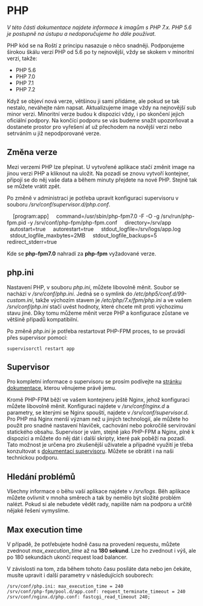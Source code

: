 # PHP

*V této části dokumentace najdete informace k imagům s PHP 7.x. PHP 5.6 je postupně na ústupu a nedoporučujeme ho dále používat.*

PHP kód se na Roští z principu nasazuje o něco snadněji. Podporujeme širokou škálu verzí PHP od 5.6 po ty nejnovější, vždy se skokem v minoritní verzi, takže:

* PHP 5.6
* PHP 7.0
* PHP 7.1
* PHP 7.2

Když se objeví nová verze, většinou ji sami přidáme, ale pokud se tak nestalo, neváhejte nám napsat. Aktualizujeme image vždy na nejnovější sub minor verzi. Minoritní verze budou k dispozici vždy, i po skončení jejich oficiální podpory. Na končící podporu se vás budeme snažit upozorňovat a dostanete prostor pro vyřešení ať už přechodem na novější verzi nebo setrváním u již nepodporované verze.

## Změna verze

Mezi verzemi PHP lze přepínat. U vytvořené aplikace stačí změnit image na jinou verzi PHP a kliknout na uložit. Na pozadí se znovu vytvoří kontejner, připojí se do něj vaše data a během minuty přejdete na nové PHP. Stejně tak se můžete vrátit zpět.

Po změně v administraci je potřeba upravit konfiguraci supervisoru v souboru */srv/conf/supervisor.d/php.conf*.

    [program:app]
    command=/usr/sbin/php-fpm7.0 -F -O -g /srv/run/php-fpm.pid -y /srv/conf/php-fpm/php-fpm.conf
    directory=/srv/app
    autostart=true
    autorestart=true
    stdout_logfile=/srv/logs/app.log
    stdout_logfile_maxbytes=2MB
    stdout_logfile_backups=5
    redirect_stderr=true

Kde se **php-fpm7.0** nahradí za **php-fpm** vyžadované verze.

## php.ini

Nastavení PHP, v souboru *php.ini*, můžete libovolně měnit. Soubor se nachází v */srv/conf/php.ini*. Jedná se o symlink do */etc/php5/conf.d/99-custom.ini*, takže výchozím stavem je */etc/php/7.x/fpm/php.ini* a ve vašem */srv/conf/php.ini* stačí uvést hodnoty, které chcete mít proti výchozímu stavu jiné. Díky tomu můžeme měnit verze PHP a konfigurace zůstane ve většině případů kompatibilní.

Po změně *php.ini* je potřeba restartovat PHP-FPM proces, to se provádí přes supervisor pomocí:

```shell
supervisorctl restart app
```

## Supervisor

Pro kompletní informace o supervisoru se prosím podívejte na [stránku dokumentace](../tools/supervisor.md), kterou věnujeme právě jemu.

Kromě PHP-FPM běží ve vašem kontejneru ještě Nginx, jehož konfiguraci můžete libovolně měnit. Konfiguraci najdete v */srv/conf/nginx.d* a parametry, se kterými se Nginx spouští, najdete v */srv/conf/supervisor.d*. Pro PHP má Nginx menší význam než u jiných technologií, ale můžete ho použít pro snadné nastavení hlaviček, cachování nebo pokročilé servírování statického obsahu. Supervisor je vám, stejně jako PHP-FPM a Nginx, plně k dispozici a můžete do něj dát i další skripty, které pak poběží na pozadí. Tato možnost je určena pro zkušenější uživatele a případné využití je třeba konzultovat s [dokumentací supervisoru](http://supervisord.org/). Můžete se obrátit i na naši technickou podporu.

## Hledání problémů

Všechny informace o běhu vaší aplikace najdete v */srv/logs*. Běh aplikace můžete ovlivnit v mnoha směrech a tak by nemělo být složité problém nalézt. Pokud si ale nebudete vědět rady, napište nám na podporu a určitě nějaké řešení vymyslíme.

## Max execution time

V případě, že potřebujete hodně času na provedení requestu, můžete zvednout *max_execution_time* až na **180 sekund**. Lze ho zvednout i výš, ale po 180 sekundách ukončí request load balancer.

V závislosti na tom, zda během tohoto času posíláte data nebo jen čekáte, musíte upravit i další parametry v následujících souborech:

    /srv/conf/php.ini: max_execution_time = 240
    /srv/conf/php-fpm/pool.d/app.conf: request_terminate_timeout = 240
    /srv/conf/nginx.d/php.conf: fastcgi_read_timeout 240;
